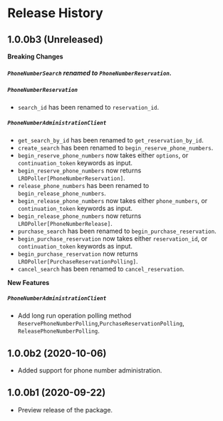 # Release History
## 1.0.0b3 (Unreleased) 

**Breaking Changes**

##### `PhoneNumberSearch` renamed to `PhoneNumberReservation`.

##### `PhoneNumberReservation`
- `search_id` has been renamed to `reservation_id`.

##### `PhoneNumberAdministrationClient`
- `get_search_by_id` has been renamed to `get_reservation_by_id`.
- `create_search` has been renamed to `begin_reserve_phone_numbers`.
-  `begin_reserve_phone_numbers` now takes either `options`, or `continuation_token` keywords as input.
-  `begin_reserve_phone_numbers` now returns `LROPoller[PhoneNumberReservation]`.
- `release_phone_numbers` has been renamed to `begin_release_phone_numbers`.
-  `begin_release_phone_numbers` now takes either `phone_numbers`, or `continuation_token` keywords as input.
-  `begin_release_phone_numbers` now returns `LROPoller[PhoneNumberRelease]`.
- `purchase_search` has been renamed to `begin_purchase_reservation`.
-  `begin_purchase_reservation` now takes either `reservation_id`, or `continuation_token` keywords as input.
-  `begin_purchase_reservation` now returns `LROPoller[PurchaseReservationPolling]`.
- `cancel_search` has been renamed to `cancel_reservation`.

**New Features**

##### `PhoneNumberAdministrationClient`
- Add long run operation polling method `ReservePhoneNumberPolling`,`PurchaseReservationPolling`,
`ReleasePhoneNumberPolling`.

## 1.0.0b2 (2020-10-06)
- Added support for phone number administration.

## 1.0.0b1 (2020-09-22)
- Preview release of the package.